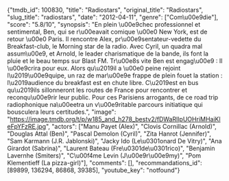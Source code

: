 {"tmdb_id": 100830, "title": "Radiostars", "original_title": "Radiostars", "slug_title": "radiostars", "date": "2012-04-11", "genre": ["Com\u00e9die"], "score": "5.8/10", "synopsis": "En plein \u00e9chec professionnel et sentimental, Ben, qui se r\u00eavait comique \u00e0 New York, est de retour \u00e0 Paris. Il rencontre Alex, pr\u00e9sentateur-vedette du Breakfast-club, le Morning star de la radio. Avec Cyril, un quadra mal assum\u00e9, et Arnold, le leader charismatique de la bande, ils font la pluie et le beau temps sur Blast FM. Tr\u00e8s vite Ben est engag\u00e9 : Il \u00e9crira pour eux. Alors qu\u2019il a \u00e0 peine rejoint l\u2019\u00e9quipe, un raz de mar\u00e9e frappe de plein fouet la station : l\u2019audience du breakfast est en chute libre. C\u2019est en bus qu\u2019ils sillonneront les routes de France pour rencontrer et reconqu\u00e9rir leur public. Pour ces Parisiens arrogants, de ce road trip radiophonique na\u00eetra un v\u00e9ritable parcours initiatique qui bousculera leurs certitudes.", "image": "https://image.tmdb.org/t/p/w185_and_h278_bestv2/fDWaRlIpUOHriMHaiKleFpYFzRE.jpg", "actors": ["Manu Payet (Alex)", "Clovis Cornillac (Arnold)", "Douglas Attal (Ben)", "Pascal Demolon (Cyril)", "Zita Hanrot (Jennifer)", "Sam Karmann (J.R. Jablonski)", "Jacky Ido (Le\u0301onard De Vitry)", "Ana Girardot (Sabrina)", "Laurent Bateau (Fre\u0301de\u0301rico)", "Benjamin Lavernhe (Smiters)", "C\u00f4me Levin (J\u00e9r\u00e9my)", "Pom Klementieff (La pizza-girl)"], "comments": [], "recommandations_id": [89899, 136294, 86868, 39385], "youtube_key": "notfound"}